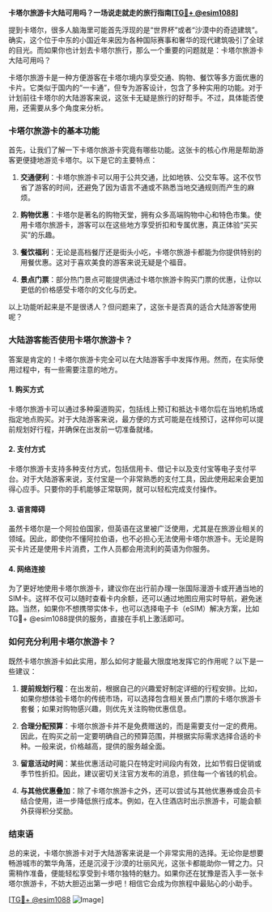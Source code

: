 **卡塔尔旅游卡大陆可用吗？一场说走就走的旅行指南[[TG💪+ @esim1088](https://t.me/s/esim1088)]**

提到卡塔尔，很多人脑海里可能首先浮现的是“世界杯”或者“沙漠中的奇迹建筑”。确实，这个位于中东的小国近年来因为各种国际赛事和奢华的现代建筑吸引了全球的目光。而如果你也计划去卡塔尔旅行，那么一个重要的问题就是：卡塔尔旅游卡大陆可用吗？

卡塔尔旅游卡是一种方便游客在卡塔尔境内享受交通、购物、餐饮等多方面优惠的卡片。它类似于国内的“一卡通”，但专为游客设计，包含了多种实用的功能。对于计划前往卡塔尔的大陆游客来说，这张卡无疑是旅行的好帮手。不过，具体能否使用，还需要从多个角度来分析。

### 卡塔尔旅游卡的基本功能

首先，让我们了解一下卡塔尔旅游卡究竟有哪些功能。这张卡的核心作用是帮助游客更便捷地游览卡塔尔。以下是它的主要特点：

1. **交通便利**：卡塔尔旅游卡可以用于公共交通，比如地铁、公交车等。这不仅节省了游客的时间，还避免了因为语言不通或不熟悉当地交通规则而产生的麻烦。
   
2. **购物优惠**：卡塔尔是著名的购物天堂，拥有众多高端购物中心和特色市集。使用卡塔尔旅游卡，游客可以在这些地方享受折扣和专属优惠，真正体验“买买买”的乐趣。
   
3. **餐饮福利**：无论是高档餐厅还是街头小吃，卡塔尔旅游卡都能为你提供特别的用餐优惠。这对于喜欢美食的游客来说无疑是个福音。
   
4. **景点门票**：部分热门景点可能提供通过卡塔尔旅游卡购买门票的优惠，让你以更低的价格感受卡塔尔的文化与历史。

以上功能听起来是不是很诱人？但问题来了，这张卡是否真的适合大陆游客使用呢？

### 大陆游客能否使用卡塔尔旅游卡？

答案是肯定的！卡塔尔旅游卡完全可以在大陆游客手中发挥作用。然而，在实际使用过程中，有一些需要注意的地方。

#### 1. 购买方式
卡塔尔旅游卡可以通过多种渠道购买，包括线上预订和抵达卡塔尔后在当地机场或指定地点购买。对于大陆游客来说，最方便的方式可能是在线预订，这样你可以提前规划好行程，并确保在出发前一切准备就绪。

#### 2. 支付方式
卡塔尔旅游卡支持多种支付方式，包括信用卡、借记卡以及支付宝等电子支付平台。对于大陆游客来说，支付宝是一个非常熟悉的支付工具，因此使用起来会更加得心应手。只要你的手机能够正常联网，就可以轻松完成支付操作。

#### 3. 语言障碍
虽然卡塔尔是一个阿拉伯国家，但英语在这里被广泛使用，尤其是在旅游业相关的领域。因此，即使你不懂阿拉伯语，也不必担心无法使用卡塔尔旅游卡。无论是购买卡片还是使用卡片消费，工作人员都会用流利的英语为你服务。

#### 4. 网络连接
为了更好地使用卡塔尔旅游卡，建议你在出行前办理一张国际漫游卡或开通当地的SIM卡。这样不仅可以随时查看卡内余额，还可以通过地图应用实时导航，避免迷路。当然，如果你不想携带实体卡，也可以选择电子卡（eSIM）解决方案，比如TG💪+ @esim1088提供的服务，直接在手机上激活即可。

### 如何充分利用卡塔尔旅游卡？

既然卡塔尔旅游卡如此实用，那么如何才能最大限度地发挥它的作用呢？以下是一些建议：

1. **提前规划行程**：在出发前，根据自己的兴趣爱好制定详细的行程安排。比如，如果你想体验卡塔尔的传统市场，可以选择包含相关景点门票的卡塔尔旅游卡套餐；如果对购物感兴趣，则优先关注购物优惠信息。
   
2. **合理分配预算**：卡塔尔旅游卡并不是免费赠送的，而是需要支付一定的费用。因此，在购买之前一定要明确自己的预算范围，并根据实际需求选择合适的卡种。一般来说，价格越高，提供的服务越全面。
   
3. **留意活动时间**：某些优惠活动可能只在特定时间段内有效，比如节假日促销或季节性折扣。因此，建议密切关注官方发布的消息，抓住每一个省钱的机会。
   
4. **与其他优惠叠加**：除了卡塔尔旅游卡之外，还可以尝试与其他优惠券或会员卡结合使用，进一步降低旅行成本。例如，在入住酒店时出示旅游卡，可能会额外获得积分奖励。

### 结束语

总的来说，卡塔尔旅游卡对于大陆游客来说是一个非常实用的选择。无论你是想要畅游城市的繁华角落，还是沉浸于沙漠的壮丽风光，这张卡都能助你一臂之力。只需稍作准备，便能轻松享受到卡塔尔独特的魅力。如果你还在犹豫是否入手一张卡塔尔旅游卡，不妨大胆迈出第一步吧！相信它会成为你旅程中最贴心的小助手。

[[TG💪+ @esim1088](https://t.me/s/esim1088) ![Image](https://i.postimg.cc/4NQfJmqS/Snipaste-2025-05-13-00-14-12.png)]